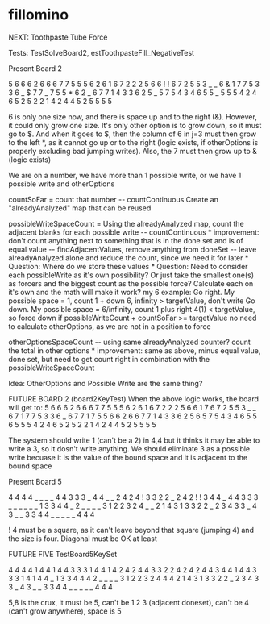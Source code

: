 # fillomino

NEXT: Toothpaste Tube Force

Tests: TestSolveBoard2, estToothpasteFill_NegativeTest

Present Board 2

5 6 6 6 2 6 6 6 7 7
5 5 5 6 2 6 1 6 7 2
2 2 5 6 6 ! ! 6 7 2
5 5 3 _ _ 6 & 1 7 7
5 3 3 6 _ $ 7 7 _ 7
5 5 * 6 2 _ 6 7 7 1
4 3 3 6 2 5 _ 5 7 5
4 3 4 6 5 5 _ 5 5 5
4 2 4 6 5 2 5 2 2 1
4 2 4 4 5 2 5 5 5 5

6 is only one size now, and there is space up and to the right (&).  However, it could only grow one size.  It's only other option is to grow down, so it must go to $.  And when it goes to $, then the column of 6 in j=3 must then grow to the left *, as it cannot go up or to the right (logic exists, if otherOptions is properly excluding bad jumping writes).  Also, the 7 must then grow up to & (logic exists)

We are on a number, we have more than 1 possible write, or we have 1 possible write and otherOptions


countSoFar = count that number -- countContinuous
Create an "alreadyAnalyzed" map that can be reused

possibleWriteSpaceCount = Using the alreadyAnalyzed map, count the adjacent blanks for each possible write -- countContinuous
    * improvement: don't count anything next to something that is in the done set and is of equal value -- findAdjacentValues, remove anything from doneSet -- leave alreadyAnalyzed alone and reduce the count, since we need it for later
    * Question:  Where do we store these values
    * Question: Need to consider each possibleWrite as it's own possibility?  Or just take the smallest one(s) as forcers and the biggest count as the possible force?  Calculate each on it's own and the math will make it work?
        my 6 example: Go right.  My possible space = 1, count 1 + down 6, infinity > targetValue, don't write
                      Go down. My possible space = 6/infinity, count 1 plus right 4(1) < targetValue, so force down
if possibleWriteCount + countSoFar >= targetValue  no need to calculate otherOptions, as we are not in a position to force

otherOptionsSpaceCount -- using same alreadyAnalyzed counter? count the total in other options
    * improvement: same as above, minus equal value, done set, but need to get count right in combination with the possibleWriteSpaceCount

Idea:  OtherOptions and Possible Write are the same thing?


FUTURE BOARD 2 (board2KeyTest)
When the above logic works, the board will get to:
5 6 6 6 2 6 6 6 7 7
5 5 5 6 2 6 1 6 7 2
2 2 5 6 6 1 7 6 7 2
5 5 3 _ _ 6 7 1 7 7
5 3 3 6 _ 6 7 7 1 7
5 5 6 6 2 6 6 7 7 1
4 3 3 6 2 5 6 5 7 5
4 3 4 6 5 5 6 5 5 5
4 2 4 6 5 2 5 2 2 1
4 2 4 4 5 2 5 5 5 5

The system should write 1 (can't be a 2) in 4,4 but it thinks it may be able to write a 3, so it dosn't write anything.  We should eliminate 3 as a possible write becuase it is the value of the bound space and it is adjacent to the bound space

Present Board 5

4 4 4 4 _ _ _ _ 4 4
3 3 3 _ 4 4 _ _ 2 4
2 4 ! 3 3 2 2 _ 2 4
2 ! ! 3 4 4 _ 4 4 3
3 3 _ _ _ _ _ _ 1 3
3 4 4 _ 2 _ _ _ _ 3
1 2 2 3 2 4 _ _ 2 1
4 3 1 3 3 2 2 _ 2 3
4 3 3 _ 4 3 _ _ 3 3
4 4 _ _ _ _ _ 4 4 4

! 4 must be a square, as it can't leave beyond that square (jumping 4) and the size is four.  Diagonal must be OK at least

FUTURE FIVE TestBoard5KeySet

4 4 4 4 1 4 4 1 4 4
3 3 3 1 4 4 1 4 2 4
2 4 4 3 3 2 2 4 2 4
2 4 4 3 4 4 1 4 4 3
3 3 1 4 1 4 4 _ 1 3
3 4 4 4 2 _ _ _ _ 3
1 2 2 3 2 4 4 4 2 1
4 3 1 3 3 2 2 _ 2 3
4 3 3 _ 4 3 _ _ 3 3
4 4 _ _ _ _ _ 4 4 4

5,8 is the crux, it must be 5, can't be 1 2 3 (adjacent doneset), can't be 4 (can't grow anywhere), space is 5